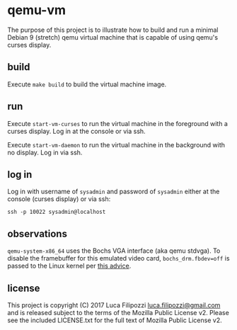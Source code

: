 # qemu-vm

The purpose of this project is to illustrate how to build and run a minimal
Debian 9 (stretch) qemu virtual machine that is capable of using qemu's curses
display.

## build

Execute `make build` to build the virtual machine image.

## run

Execute `start-vm-curses` to run the virtual machine in the foreground with a
curses display. Log in at the console or via ssh.

Execute `start-vm-daemon` to run the virtual machine in the background with no
display. Log in via ssh.

## log in

Log in with username of `sysadmin` and password of `sysadmin` either at the
console (curses display) or via ssh:

```
ssh -p 10022 sysadmin@localhost
```

## observations

`qemu-system-x86_64` uses the Bochs VGA interface (aka qemu stdvga). To disable
the framebuffer for this emulated video card, `bochs_drm.fbdev=off` is passed
to the Linux kernel per [this advice][1].

## license

This project is copyright (C) 2017 Luca Filipozzi <luca.filipozzi@gmail.com>
and is released subject to the terms of the Mozilla Public License v2. Please
see the included LICENSE.txt for the full text of Mozilla Public License v2.

[1]: https://unix.stackexchange.com/a/347751/105853

